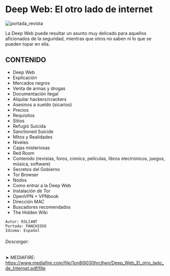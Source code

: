# Deep Web: El otro lado de internet
![portada_revista](https://user-images.githubusercontent.com/75953873/102029029-a43ad680-3d8b-11eb-9b94-d69ab98e304c.png)

La Deep Web puede resultar un asunto muy delicado para aquellos aficionados de la seguridad, mientras que otros no saben ni lo que se pueden topar en ella.

## CONTENIDO
- Deep Web
- Explicación
- Mercados negros
- Venta de armas y drogas
- Documentación ilegal
- Alquilar hackers/crackers
- Asesinos a sueldo (sicarios)
- Precios
- Requisitos
- Sitios
- Refugió Suicida
- Sanctioned Suicide
- Mitos y Realidades
- Niveles
- Cajas misteriosas
- Red Room
- Contenido (revistas, foros, cómics, películas, libros electrónicos, juegos, música, software)
- Secretos del Gobierno
- Tor Browser
- Nodos
- Como entrar a la Deep Web
- Instalación de Tor
- OpenVPN + VPNbook
- Dirección MAC
- Buscadores recomendados
- The Hidden Wiki

```
Autor: R3LI4NT
Portada: PANCHIOSO
Idioma: Español
```

###### Descargar:
➤ MEDIAFIRE: https://www.mediafire.com/file/1on8i9030hrc8wn/Deep_Web_El_otro_lado_de_Internet.pdf/file
